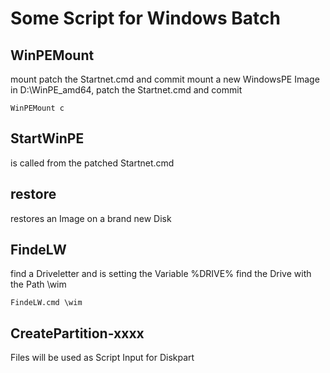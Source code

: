 # Some Script for Windows Batch
## WinPEMount 
mount patch the Startnet.cmd and commit
mount a new WindowsPE Image in D:\WinPE_amd64, patch the Startnet.cmd and commit
```
WinPEMount c 
```
## StartWinPE 
is called from the patched Startnet.cmd
## restore 
restores an Image on a brand new Disk
## FindeLW 
find a Driveletter and is setting the Variable %DRIVE%
find the Drive with the Path \wim 
```
FindeLW.cmd \wim
```
## CreatePartition-xxxx 
Files will be used as Script Input for Diskpart

